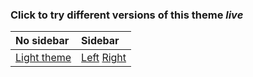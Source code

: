 ### Click to try different versions of this theme _live_

| No sidebar                | Sidebar                         |      
|:------------------------- |:---------------------------------|
| [Light theme](light.html) | [Left](light-sidebar-left.html) [Right](light-sidebar-right.html)|


